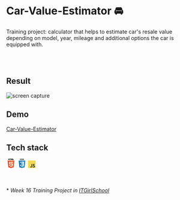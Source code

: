 # Car-Value-Estimator 🚘

Training project: calculator that helps to estimate car's resale value depending on model, year, mileage and additional options the car is equipped with.

<br><br>

## Result

<img width="50%" alt="screen capture" src="../main/assets/img/captureweb.jpeg">

## Demo

[Car-Value-Estimator]

## Tech stack

<code><img height="25" src="https://raw.githubusercontent.com/github/explore/80688e429a7d4ef2fca1e82350fe8e3517d3494d/topics/html/html.png"></code>
<code><img height="25" src="https://raw.githubusercontent.com/github/explore/80688e429a7d4ef2fca1e82350fe8e3517d3494d/topics/css/css.png"></code>
<code><img height="20" src="https://raw.githubusercontent.com/github/explore/80688e429a7d4ef2fca1e82350fe8e3517d3494d/topics/javascript/javascript.png"></code>

<br><br> \* _Week 16 Training Project in [ITGirlSchool]_

[ITGirlSchool]: https://itgirlschool.com/en
[Car-Value-Estimator]: https://alenagm.github.io/Car-Value-Estimator/
